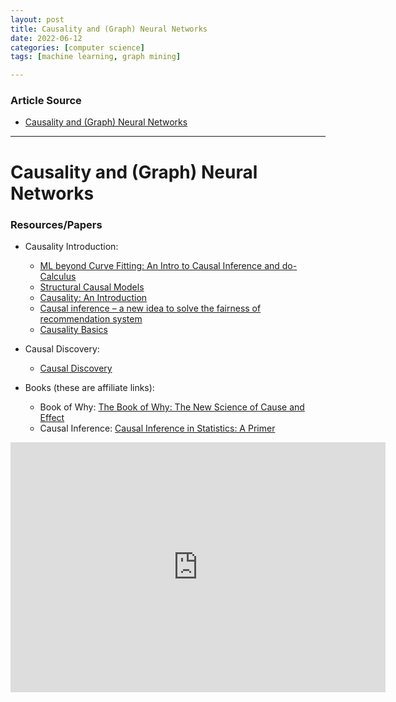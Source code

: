 ```yaml
---
layout: post
title: Causality and (Graph) Neural Networks 
date: 2022-06-12
categories: [computer science]
tags: [machine learning, graph mining]

---
```


### Article Source

* [Causality and (Graph) Neural Networks](https://www.youtube.com/watch?v=ysgxI6wFjy8)


---

# Causality and (Graph) Neural Networks  


### Resources/Papers
* Causality Introduction:
	- [ML beyond Curve Fitting: An Intro to Causal Inference and do-Calculus](https://www.inference.vc/untitled/)
	- [Structural Causal Models](https://www.causalflows.com/structural-causal-models/)
	- [Causality: An Introduction](https://towardsdatascience.com/causality-an-introduction-f8a3f6ac4c4a)
	- [Causal inference – a new idea to solve the fairness of recommendation system
](https://developpaper.com/causal-inference-a-new-idea-to-solve-the-fairness-of-recommendation-system/)
	- [Causality Basics](https://changliu00.github.io/static/causality-basics.pdf)

* Causal Discovery:
	- [Causal Discovery](https://towardsdatascience.com/causal-discovery-6858f9af6dcb)

* Books (these are affiliate links):
	- Book of Why: [The Book of Why: The New Science of Cause and Effect](https://amzn.to/3xxjROc)
	- Causal Inference: [Causal Inference in Statistics: A Primer](https://amzn.to/3H428Rk)

	
<iframe width="600" height="400" src="https://www.youtube.com/embed/AStrI3FhMWg" title="YouTube video player" frameborder="0" allow="accelerometer; autoplay; clipboard-write; encrypted-media; gyroscope; picture-in-picture" allowfullscreen></iframe>
